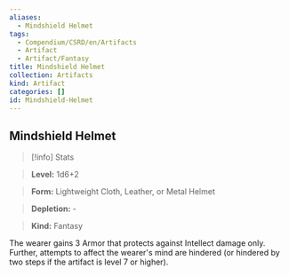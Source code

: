 ```yaml
---
aliases:
  - Mindshield Helmet
tags:
  - Compendium/CSRD/en/Artifacts
  - Artifact
  - Artifact/Fantasy
title: Mindshield Helmet
collection: Artifacts
kind: Artifact
categories: []
id: Mindshield-Helmet
---
```

## Mindshield Helmet    
>[!info] Stats    
> **Level:** 1d6+2    
> **Form:** Lightweight Cloth, Leather, or Metal Helmet    
> **Depletion:** -    
> **Kind:** Fantasy  
    
The wearer gains 3 Armor that protects against Intellect damage only. Further, attempts to affect the wearer's mind are hindered (or hindered by two steps if the artifact is level 7 or higher).
